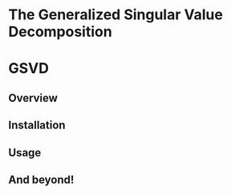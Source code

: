 The Generalized Singular Value Decomposition
================

GSVD
====

Overview
--------

Installation
------------

Usage
-----

And beyond!
-----------
